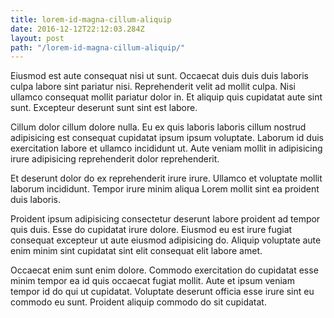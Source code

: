 ```yaml
---
title: lorem-id-magna-cillum-aliquip
date: 2016-12-12T22:12:03.284Z
layout: post
path: "/lorem-id-magna-cillum-aliquip/"
---
```


Eiusmod est aute consequat nisi ut sunt. Occaecat duis duis duis laboris culpa labore sint pariatur nisi. Reprehenderit velit ad mollit culpa. Nisi ullamco consequat mollit pariatur dolor in. Et aliquip quis cupidatat aute sint sunt. Excepteur deserunt sunt sint est labore.

Cillum dolor cillum dolore nulla. Eu ex quis laboris laboris cillum nostrud adipisicing est consequat cupidatat ipsum ipsum voluptate. Laborum id duis exercitation labore et ullamco incididunt ut. Aute veniam mollit in adipisicing irure adipisicing reprehenderit dolor reprehenderit.

Et deserunt dolor do ex reprehenderit irure irure. Ullamco et voluptate mollit laborum incididunt. Tempor irure minim aliqua Lorem mollit sint ea proident duis laboris.

Proident ipsum adipisicing consectetur deserunt labore proident ad tempor quis duis. Esse do cupidatat irure dolore. Eiusmod eu est irure fugiat consequat excepteur ut aute eiusmod adipisicing do. Aliquip voluptate aute enim minim sint cupidatat sint elit consequat elit labore amet.

Occaecat enim sunt enim dolore. Commodo exercitation do cupidatat esse minim tempor ea id quis occaecat fugiat mollit. Aute et ipsum veniam tempor id do qui ut cupidatat. Voluptate deserunt officia esse irure sint eu commodo eu sunt. Proident aliquip commodo do sit cupidatat.